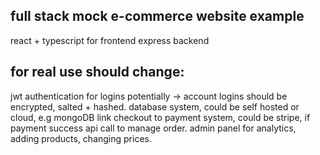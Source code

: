 ## full stack mock e-commerce website example
react + typescript for frontend
express backend

## for real use should change:
jwt authentication for logins potentially
-> account logins should be encrypted, salted + hashed.
database system, could be self hosted or cloud, e.g mongoDB
link checkout to payment system, could be stripe, if payment success api call to manage order.
admin panel for analytics, adding products, changing prices.